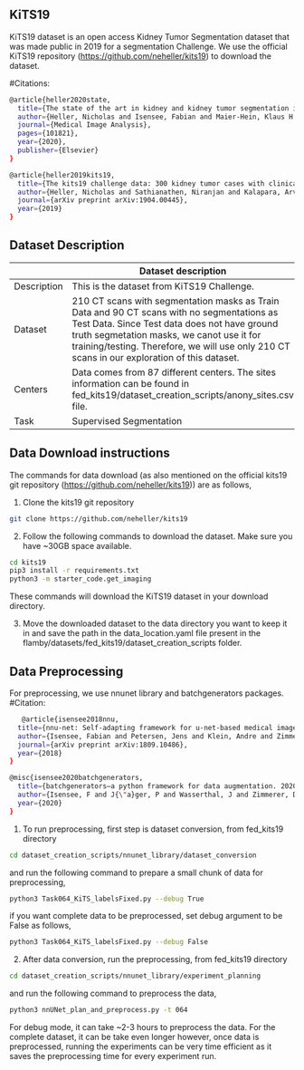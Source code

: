 ## KiTS19

KiTS19 dataset is an open access Kidney Tumor Segmentation dataset that was made public in 2019 for a segmentation Challenge.
We use the official KiTS19 repository (https://github.com/neheller/kits19) to download the dataset. 

#Citations:
```bash
@article{heller2020state,
  title={The state of the art in kidney and kidney tumor segmentation in contrast-enhanced CT imaging: Results of the KiTS19 Challenge},
  author={Heller, Nicholas and Isensee, Fabian and Maier-Hein, Klaus H and Hou, Xiaoshuai and Xie, Chunmei and Li, Fengyi and Nan, Yang and Mu, Guangrui and Lin, Zhiyong and Han, Miofei and others},
  journal={Medical Image Analysis},
  pages={101821},
  year={2020},
  publisher={Elsevier}
}

@article{heller2019kits19,
  title={The kits19 challenge data: 300 kidney tumor cases with clinical context, ct semantic segmentations, and surgical outcomes},
  author={Heller, Nicholas and Sathianathen, Niranjan and Kalapara, Arveen and Walczak, Edward and Moore, Keenan and Kaluzniak, Heather and Rosenberg, Joel and Blake, Paul and Rengel, Zachary and Oestreich, Makinna and others},
  journal={arXiv preprint arXiv:1904.00445},
  year={2019}
}

```




## Dataset Description

|                   | Dataset description 
| ----------------- | -----------------------------------------------
| Description       | This is the dataset from KiTS19 Challenge.
| Dataset           | 210 CT scans with segmentation masks as Train Data and 90 CT scans with no segmentations as Test Data. Since Test data does not have ground truth segmetation masks, we canot use it for training/testing. Therefore, we will use only 210 CT scans in our exploration of this dataset. 
| Centers           | Data comes from 87 different centers. The sites information can be found in fed_kits19/dataset_creation_scripts/anony_sites.csv file.
| Task              | Supervised Segmentation



## Data Download instructions
The commands for data download
(as also mentioned on the official kits19 git repository (https://github.com/neheller/kits19)) are as follows,

1. Clone the kits19 git repository
```bash
git clone https://github.com/neheller/kits19
```

2. Follow the following commands to download the dataset. Make sure you have ~30GB space available.
```bash
cd kits19
pip3 install -r requirements.txt
python3 -m starter_code.get_imaging
```
These commands will download the KiTS19 dataset in your download directory. 

3. Move the downloaded dataset to the data directory you want to keep it in and save
the path in the data_location.yaml file present in the flamby/datasets/fed_kits19/dataset_creation_scripts folder.
## Data Preprocessing   
For preprocessing, we use nnunet library and batchgenerators packages.
#Citation:
```bash
   @article{isensee2018nnu,
  title={nnu-net: Self-adapting framework for u-net-based medical image segmentation},
  author={Isensee, Fabian and Petersen, Jens and Klein, Andre and Zimmerer, David and Jaeger, Paul F and Kohl, Simon and Wasserthal, Jakob and Koehler, Gregor and Norajitra, Tobias and Wirkert, Sebastian and others},
  journal={arXiv preprint arXiv:1809.10486},
  year={2018}
}

@misc{isensee2020batchgenerators,
  title={batchgenerators—a python framework for data augmentation. 2020},
  author={Isensee, F and J{\"a}ger, P and Wasserthal, J and Zimmerer, D and Petersen, J and Kohl, S and others},
  year={2020}
}
```

1. To run preprocessing, first step is dataset conversion, from fed_kits19 directory
```bash
cd dataset_creation_scripts/nnunet_library/dataset_conversion
```
and run the following command to prepare a small chunk of data for preprocessing, 
```bash
python3 Task064_KiTS_labelsFixed.py --debug True 
```
if you want complete data to be preprocessed, set debug argument to be False as follows,
```bash
python3 Task064_KiTS_labelsFixed.py --debug False
```

2. After data conversion, run the preprocessing, from fed_kits19 directory
```bash
cd dataset_creation_scripts/nnunet_library/experiment_planning
```
and run the following command to preprocess the data,
```bash
python3 nnUNet_plan_and_preprocess.py -t 064
```
For debug mode, it can take ~2-3 hours to preprocess the data. For the complete dataset, it can be take even longer however, once data is preprocessed,
running the experiments can be very time efficient as it saves the preprocessing time for every experiment run.



